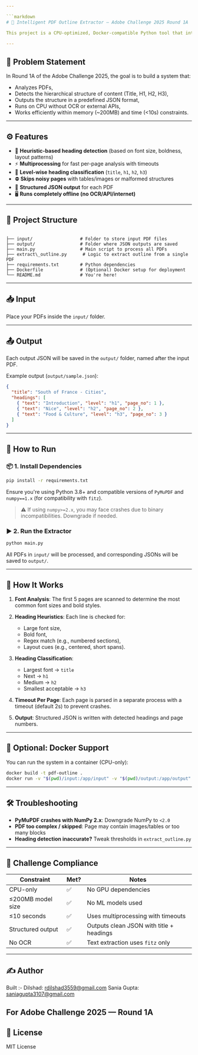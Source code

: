 ```yaml
---

```markdown
# 🧠 Intelligent PDF Outline Extractor — Adobe Challenge 2025 Round 1A

This project is a CPU-optimized, Docker-compatible Python tool that intelligently extracts document outlines (titles and headings like H1, H2, H3) from a collection of PDFs. It is designed to work offline, without OCR or internet access, and processes up to 50-page PDFs in under 10 seconds.

---
```


## 📌 Problem Statement

In Round 1A of the Adobe Challenge 2025, the goal is to build a system that:
- Analyzes PDFs,
- Detects the hierarchical structure of content (Title, H1, H2, H3),
- Outputs the structure in a predefined JSON format,
- Runs on CPU without OCR or external APIs,
- Works efficiently within memory (~200MB) and time (<10s) constraints.

---

## ⚙️ Features

- 🧠 **Heuristic-based heading detection** (based on font size, boldness, layout patterns)
- ⚡ **Multiprocessing** for fast per-page analysis with timeouts
- 🧱 **Level-wise heading classification** (`title`, `h1`, `h2`, `h3`)
- ⛔ **Skips noisy pages** with tables/images or malformed structures
- 💾 **Structured JSON output** for each PDF
- 🖥️ **Runs completely offline (no OCR/API/internet)**

---

## 📂 Project Structure

```

├── input/                  # Folder to store input PDF files
├── output/                 # Folder where JSON outputs are saved
├── main.py                 # Main script to process all PDFs
├── extract\_outline.py      # Logic to extract outline from a single PDF
├── requirements.txt        # Python dependencies
├── Dockerfile              # (Optional) Docker setup for deployment
└── README.md               # You're here!

````

---

## 📥 Input

Place your PDFs inside the `input/` folder.

---

## 📤 Output

Each output JSON will be saved in the `output/` folder, named after the input PDF.

Example output (`output/sample.json`):

```json
{
  "title": "South of France - Cities",
  "headings": [
    { "text": "Introduction", "level": "h1", "page_no": 1 },
    { "text": "Nice", "level": "h2", "page_no": 2 },
    { "text": "Food & Culture", "level": "h3", "page_no": 3 }
  ]
}
````

---

## 🚀 How to Run

### 📦 1. Install Dependencies

```bash
pip install -r requirements.txt
```

Ensure you're using Python 3.8+ and compatible versions of `PyMuPDF` and `numpy==1.x` (for compatibility with `fitz`).

> ⚠️ If using `numpy>=2.x`, you may face crashes due to binary incompatibilities. Downgrade if needed.

### ▶️ 2. Run the Extractor

```bash
python main.py
```

All PDFs in `input/` will be processed, and corresponding JSONs will be saved to `output/`.

---

## 🧠 How It Works

1. **Font Analysis**: The first 5 pages are scanned to determine the most common font sizes and bold styles.
2. **Heading Heuristics**: Each line is checked for:

   * Large font size,
   * Bold font,
   * Regex match (e.g., numbered sections),
   * Layout cues (e.g., centered, short spans).
3. **Heading Classification**:

   * Largest font → `title`
   * Next → `h1`
   * Medium → `h2`
   * Smallest acceptable → `h3`
4. **Timeout Per Page**: Each page is parsed in a separate process with a timeout (default 2s) to prevent crashes.
5. **Output**: Structured JSON is written with detected headings and page numbers.

---

## 🐳 Optional: Docker Support

You can run the system in a container (CPU-only):

```bash
docker build -t pdf-outline .
docker run -v "$(pwd)/input:/app/input" -v "$(pwd)/output:/app/output" pdf-outline
```

---

## 🛠 Troubleshooting

* **PyMuPDF crashes with NumPy 2.x**: Downgrade NumPy to `<2.0`
* **PDF too complex / skipped**: Page may contain images/tables or too many blocks
* **Heading detection inaccurate?** Tweak thresholds in `extract_outline.py`

---

## 🏁 Challenge Compliance

| Constraint        | Met? | Notes                                    |
| ----------------- | ---- | ---------------------------------------- |
| CPU-only          | ✅    | No GPU dependencies                      |
| ≤200MB model size | ✅    | No ML models used                        |
| ≤10 seconds       | ✅    | Uses multiprocessing with timeouts       |
| Structured output | ✅    | Outputs clean JSON with title + headings |
| No OCR            | ✅    | Text extraction uses `fitz` only         |

---

## ✍️ Author

Built :-
Dilshad: rdilshad3559@gmail.com 
Sania Gupta: saniagupta3107@gmail.com

For Adobe Challenge 2025 — Round 1A
---

## 📄 License

MIT License

```
